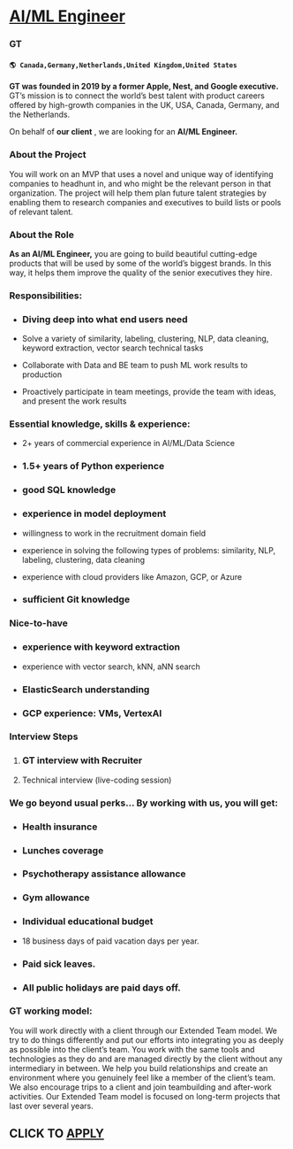# [AI/ML Engineer](https://www.remotewlb.com/apply/ai-ml-engineer-59669)  
### GT  
#### `🌎 Canada,Germany,Netherlands,United Kingdom,United States`  

**GT was founded in 2019 by a former Apple, Nest, and Google executive.** GT’s mission is to connect the world’s best talent with product careers offered by high-growth companies in the UK, USA, Canada, Germany, and the Netherlands.

On behalf of **our client** , we are looking for an **AI/ML Engineer.**

###  **About the Project**

You will work on an MVP that uses a novel and unique way of identifying companies to headhunt in, and who might be the relevant person in that organization. The project will help them plan future talent strategies by enabling them to research companies and executives to build lists or pools of relevant talent.

###  **About the Role**

 **As an AI/ML Engineer,** you are going to build beautiful cutting-edge products that will be used by some of the world’s biggest brands. In this way, it helps them improve the quality of the senior executives they hire.

###  **Responsibilities:**

  * ### Diving deep into what end users need

  * Solve a variety of similarity, labeling, clustering, NLP, data cleaning, keyword extraction, vector search technical tasks

  * Collaborate with Data and BE team to push ML work results to production

  * Proactively participate in team meetings, provide the team with ideas, and present the work results

###  **Essential knowledge, skills & experience:**

  * 2+ years of commercial experience in AI/ML/Data Science

  * ### 1.5+ years of Python experience

  * ### good SQL knowledge

  * ### experience in model deployment

  * willingness to work in the recruitment domain field

  * experience in solving the following types of problems: similarity, NLP, labeling, clustering, data cleaning

  * experience with cloud providers like Amazon, GCP, or Azure

  * ### sufficient Git knowledge

###  **Nice-to-have**

  * ### experience with keyword extraction

  * experience with vector search, kNN, aNN search

  * ### ElasticSearch understanding

  * ### GCP experience: VMs, VertexAI

###  **Interview Steps**

  1. ### GT interview with Recruiter

  2. Technical interview (live-coding session)

###  **We go beyond usual perks… By working with us, you will get:**

  * ### Health insurance

  * ### Lunches coverage

  * ### Psychotherapy assistance allowance

  * ### Gym allowance

  * ### Individual educational budget

  * 18 business days of paid vacation days per year.

  * ### Paid sick leaves.

  * ### All public holidays are paid days off.

###  **GT working model:**

You will work directly with a client through our Extended Team model. We try to do things differently and put our efforts into integrating you as deeply as possible into the client’s team. You work with the same tools and technologies as they do and are managed directly by the client without any intermediary in between. We help you build relationships and create an environment where you genuinely feel like a member of the client’s team. We also encourage trips to a client and join teambuilding and after-work activities. Our Extended Team model is focused on long-term projects that last over several years.

  
## CLICK TO [APPLY](https://www.remotewlb.com/apply/ai-ml-engineer-59669)

